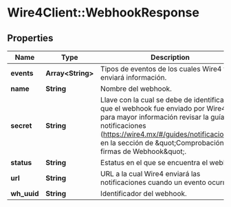 # Wire4Client::WebhookResponse

## Properties
Name | Type | Description | Notes
------------ | ------------- | ------------- | -------------
**events** | **Array&lt;String&gt;** | Tipos de eventos de los cuales Wire4 te enviará información. | [optional] 
**name** | **String** | Nombre del webhook. | [optional] 
**secret** | **String** | Llave con la cual se debe de identificar que el webhook fue enviado por Wire4, para mayor información revisar la guía de notificaciones (https://wire4.mx/#/guides/notificaciones), en la sección de  \&quot;Comprobación de firmas de Webhook\&quot;. | [optional] 
**status** | **String** | Estatus en el que se encuentra el webhook | [optional] 
**url** | **String** | URL a la cual Wire4 enviará las notificaciones cuando un evento ocurra. | [optional] 
**wh_uuid** | **String** | Identificador del webhook. | [optional] 


